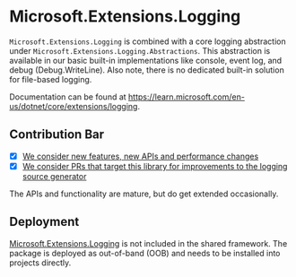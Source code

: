# Microsoft.Extensions.Logging

`Microsoft.Extensions.Logging` is combined with a core logging abstraction under `Microsoft.Extensions.Logging.Abstractions`. This abstraction is available in our basic built-in implementations like console, event log, and debug (Debug.WriteLine). Also note, there is no dedicated built-in solution for file-based logging.

Documentation can be found at https://learn.microsoft.com/en-us/dotnet/core/extensions/logging.

## Contribution Bar
- [x] [We consider new features, new APIs and performance changes](../../libraries/README.md#primary-bar)
- [x] [We consider PRs that target this library for improvements to the logging source generator](../../libraries/README.md#secondary-bars)

The APIs and functionality are mature, but do get extended occasionally.

## Deployment
[Microsoft.Extensions.Logging](https://www.nuget.org/packages/Microsoft.Extensions.Logging) is not included in the shared framework. The package is deployed as out-of-band (OOB) and needs to be installed into projects directly.